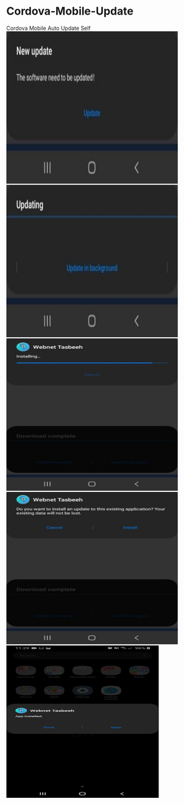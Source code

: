 # Cordova-Mobile-Update
Cordova Mobile Auto Update Self<Br>
<img src="img/newupdate.jpg" width="450" height="400">
<br>
<img src="img/updating.jpg" width="450" height="400">
  <br>
<img src="img/download_complete_installing.jpg" width="450" height="400">
   <br>
<img src="img/download_complete_install.jpg" width="450" height="400">
    <br>
<img src="img/open app.jpg" width="400" height="400">
